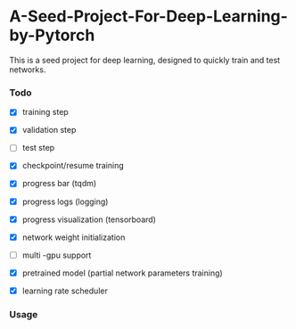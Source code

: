 # A-Seed-Project-For-Deep-Learning-by-Pytorch

This is a seed project for deep learning, designed to quickly train and test networks.

### Todo

- [x] training step

- [x] validation step

- [ ] test step

- [x] checkpoint/resume training

- [x] progress bar (tqdm)

- [x] progress logs (logging)

- [x] progress  visualization (tensorboard)

- [x] network weight initialization

- [ ] multi -gpu support 

- [x] pretrained model (partial network parameters training)

- [x] learning rate scheduler

  

### Usage